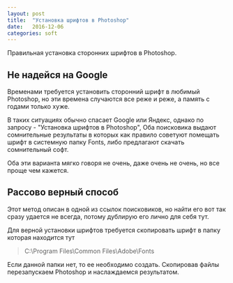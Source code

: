 ```yaml
---
layout: post
title:  "Установка шрифтов в Photoshop"
date:   2016-12-06
categories: soft
---
```


Правильная установка сторонних шрифтов в Photoshop.

## Не надейся на Google

Временами требуется установить сторонний шрифт в любимый Photoshop,
но эти времена случаются все реже и реже, а память с годами только хуже.

В таких ситуациях обычно спасает Google или Яндекс, однако по запросу - "Установка шрифтов в Photoshop",
Оба поисковика выдают сомнительные результаты в которых как правило советуют помещать шрифт
в системную папку Fonts, либо предлагают скачать сомнительный софт.

Оба эти варианта мягко говоря не очень, даже очень не очень, но все проще чем кажется.

## Рассово верный способ

Этот метод описан в одной из cсылок поисковиков, но найти его вот так сразу удается не всегда,
потому дублирую его лично для себя тут.

Для верной установки шрифтов требуется скопировать шрифт в папку которая находится тут

<blockquote>
C:\Program Files\Common Files\Adobe\Fonts
</blockquote>

Если данной папки нет, то ее необходимо создать. Скопировав файлы перезапускаем
Photoshop и наслаждаемся результатом.
